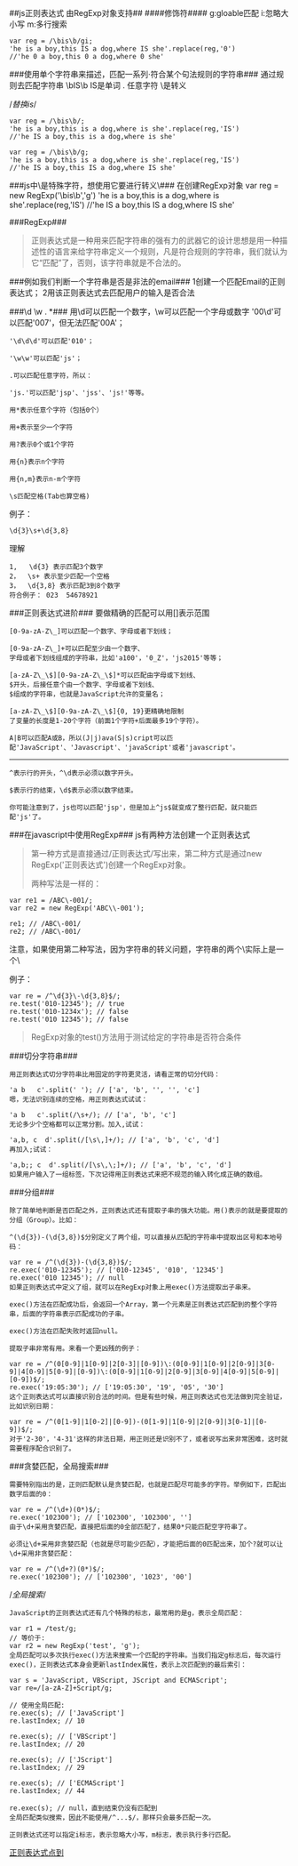 ##js正则表达式 由RegExp对象支持##
####修饰符####
    g:gloable匹配
    i:忽略大小写
    m:多行搜索

    var reg = /\bis\b/gi;
    'he is a boy,this IS a dog,where IS she'.replace(reg,'0')
    //'he 0 a boy,this 0 a dog,where 0 she'
###使用单个字符串来描述，匹配一系列·符合某个句法规则的字符串###
    通过规则去匹配字符串
    \bIS\b  IS是单词
    . 任意字符
    \是转义

/*替换is*/

    var reg = /\bis\b/;
    'he is a boy,this is a dog,where is she'.replace(reg,'IS')
    //'he IS a boy,this is a dog,where is she'

    var reg = /\bis\b/g;
    'he is a boy,this is a dog,where is she'.replace(reg,'IS')
    //'he IS a boy,this IS a dog,where IS she'

###js中\是特殊字符，想使用它要进行转义\\###
	在创建RegExp对象
	var reg = new RegExp('\\bis\\b','g')
    'he is a boy,this is a dog,where is she'.replace(reg,'IS')
    //'he IS a boy,this IS a dog,where IS she'

###RegExp###
> 正则表达式是一种用来匹配字符串的强有力的武器它的设计思想是用一种描述性的语言来给字符串定义一个规则，凡是符合规则的字符串，我们就认为它“匹配”了，否则，该字符串就是不合法的。

###例如我们判断一个字符串是否是非法的email###
1创建一个匹配Email的正则表达式；
2用该正则表达式去匹配用户的输入是否合法

###\d  \w  . *###
	用\d可以匹配一个数字，\w可以匹配一个字母或数字
	'00\d'可以匹配'007'，但无法匹配'00A'；

	'\d\d\d'可以匹配'010'；
	
	'\w\w'可以匹配'js'；
	
	.可以匹配任意字符，所以：
	
	'js.'可以匹配'jsp'、'jss'、'js!'等等。

	用*表示任意个字符（包括0个）
	
	用+表示至少一个字符
	
	用?表示0个或1个字符

	用{n}表示n个字符
	
	用{n,m}表示n-m个字符
	
	\s匹配空格(Tab也算空格)

例子：

	\d{3}\s+\d{3,8}

理解

	1,   \d{3} 表示匹配3个数字
	2，  \s+ 表示至少匹配一个空格 
	3，  \d{3,8} 表示匹配3到8个数字
	符合例子： 023  54678921

###正则表达式进阶###
要做精确的匹配可以用[]表示范围


	[0-9a-zA-Z\_]可以匹配一个数字、字母或者下划线；
	
	[0-9a-zA-Z\_]+可以匹配至少由一个数字、
	字母或者下划线组成的字符串，比如'a100'，'0_Z'，'js2015'等等；

	[a-zA-Z\_\$][0-9a-zA-Z\_\$]*可以匹配由字母或下划线、
	$开头，后接任意个由一个数字、字母或者下划线、
	$组成的字符串，也就是JavaScript允许的变量名；

	[a-zA-Z\_\$][0-9a-zA-Z\_\$]{0, 19}更精确地限制
	了变量的长度是1-20个字符（前面1个字符+后面最多19个字符）。

	A|B可以匹配A或B，所以(J|j)ava(S|s)cript可以匹
	配'JavaScript'、'Javascript'、'javaScript'或者'javascript'。

------
	^表示行的开头，^\d表示必须以数字开头。

	$表示行的结束，\d$表示必须以数字结束。

	你可能注意到了，js也可以匹配'jsp'，但是加上^js$就变成了整行匹配，就只能匹配'js'了。

###在javascript中使用RegExp###
js有两种方法创建一个正则表达式
> 第一种方式是直接通过/正则表达式/写出来，第二种方式是通过new RegExp('正则表达式')创建一个RegExp对象。
> 
> 两种写法是一样的：

	var re1 = /ABC\-001/;
    var re2 = new RegExp('ABC\\-001');
    
    re1; // /ABC\-001/
    re2; // /ABC\-001/
注意，如果使用第二种写法，因为字符串的转义问题，字符串的两个\\实际上是一个\

例子：

    var re = /^\d{3}\-\d{3,8}$/;
    re.test('010-12345'); // true
    re.test('010-1234x'); // false
    re.test('010 12345'); // false
> RegExp对象的test()方法用于测试给定的字符串是否符合条件

###切分字符串###
	
	用正则表达式切分字符串比用固定的字符更灵活，请看正常的切分代码：
	
	'a b   c'.split(' '); // ['a', 'b', '', '', 'c']
	嗯，无法识别连续的空格，用正则表达式试试：
	
	'a b   c'.split(/\s+/); // ['a', 'b', 'c']
	无论多少个空格都可以正常分割。加入,试试：
	
	'a,b, c  d'.split(/[\s\,]+/); // ['a', 'b', 'c', 'd']
	再加入;试试：
	
	'a,b;; c  d'.split(/[\s\,\;]+/); // ['a', 'b', 'c', 'd']
	如果用户输入了一组标签，下次记得用正则表达式来把不规范的输入转化成正确的数组。

###分组###
	
    除了简单地判断是否匹配之外，正则表达式还有提取子串的强大功能。用()表示的就是要提取的分组（Group）。比如：
    
    ^(\d{3})-(\d{3,8})$分别定义了两个组，可以直接从匹配的字符串中提取出区号和本地号码：
    
    var re = /^(\d{3})-(\d{3,8})$/;
    re.exec('010-12345'); // ['010-12345', '010', '12345']
    re.exec('010 12345'); // null
    如果正则表达式中定义了组，就可以在RegExp对象上用exec()方法提取出子串来。
    
    exec()方法在匹配成功后，会返回一个Array，第一个元素是正则表达式匹配到的整个字符串，后面的字符串表示匹配成功的子串。
    
    exec()方法在匹配失败时返回null。
    
    提取子串非常有用。来看一个更凶残的例子：
    
    var re = /^(0[0-9]|1[0-9]|2[0-3]|[0-9])\:(0[0-9]|1[0-9]|2[0-9]|3[0-9]|4[0-9]|5[0-9]|[0-9])\:(0[0-9]|1[0-9]|2[0-9]|3[0-9]|4[0-9]|5[0-9]|[0-9])$/;
    re.exec('19:05:30'); // ['19:05:30', '19', '05', '30']
    这个正则表达式可以直接识别合法的时间。但是有些时候，用正则表达式也无法做到完全验证，比如识别日期：
    
    var re = /^(0[1-9]|1[0-2]|[0-9])-(0[1-9]|1[0-9]|2[0-9]|3[0-1]|[0-9])$/;
    对于'2-30'，'4-31'这样的非法日期，用正则还是识别不了，或者说写出来非常困难，这时就需要程序配合识别了。

###贪婪匹配，全局搜索###

    需要特别指出的是，正则匹配默认是贪婪匹配，也就是匹配尽可能多的字符。举例如下，匹配出数字后面的0：
    
    var re = /^(\d+)(0*)$/;
    re.exec('102300'); // ['102300', '102300', '']
    由于\d+采用贪婪匹配，直接把后面的0全部匹配了，结果0*只能匹配空字符串了。
    
    必须让\d+采用非贪婪匹配（也就是尽可能少匹配），才能把后面的0匹配出来，加个?就可以让\d+采用非贪婪匹配：
    
    var re = /^(\d+?)(0*)$/;
    re.exec('102300'); // ['102300', '1023', '00']
/*全局搜索*/
	
    JavaScript的正则表达式还有几个特殊的标志，最常用的是g，表示全局匹配：
    
    var r1 = /test/g;
    // 等价于:
    var r2 = new RegExp('test', 'g');
    全局匹配可以多次执行exec()方法来搜索一个匹配的字符串。当我们指定g标志后，每次运行exec()，正则表达式本身会更新lastIndex属性，表示上次匹配到的最后索引：
    
    var s = 'JavaScript, VBScript, JScript and ECMAScript';
    var re=/[a-zA-Z]+Script/g;
    
    // 使用全局匹配:
    re.exec(s); // ['JavaScript']
    re.lastIndex; // 10
    
    re.exec(s); // ['VBScript']
    re.lastIndex; // 20
    
    re.exec(s); // ['JScript']
    re.lastIndex; // 29
    
    re.exec(s); // ['ECMAScript']
    re.lastIndex; // 44
    
    re.exec(s); // null，直到结束仍没有匹配到
    全局匹配类似搜索，因此不能使用/^...$/，那样只会最多匹配一次。
    
    正则表达式还可以指定i标志，表示忽略大小写，m标志，表示执行多行匹配。
[正则表达式点到](http://www.liaoxuefeng.com/wiki/001434446689867b27157e896e74d51a89c25cc8b43bdb3000/001434499503920bb7b42ff6627420da2ceae4babf6c4f2000)